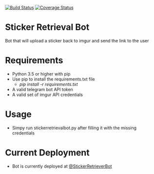 [![Build Status](https://travis-ci.org/res0nance/stickerretreivalbot.svg?branch=master)](https://travis-ci.org/res0nance/stickerretreivalbot)
[![Coverage Status](https://coveralls.io/repos/github/res0nance/stickerretreivalbot/badge.svg?branch=master)](https://coveralls.io/github/res0nance/stickerretreivalbot?branch=master)
# Sticker Retrieval Bot
Bot that will upload a sticker back to imgur and send the link to the user
# Requirements
- Python 3.5 or higher with pip
- Use pip to install the requirements.txt file
    - *pip install -r requirements.txt*
- A valid telegram bot API token
- A valid set of imgur API credentials
# Usage
- Simpy run stickerretrievalbot.py after filling it with the missing credentials
# Current Deployment
- Bot is currently deployed at [@StickerRetrieverBot](http://t.me/StickerRetrieverBot)